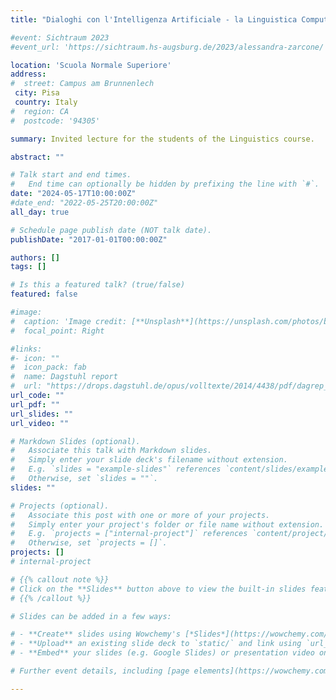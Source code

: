 ```yaml
---
title: "Dialoghi con l'Intelligenza Artificiale - la Linguistica Computazionale in ambito industriale"

#event: Sichtraum 2023
#event_url: 'https://sichtraum.hs-augsburg.de/2023/alessandra-zarcone/'

location: 'Scuola Normale Superiore'
address:
#  street: Campus am Brunnenlech
 city: Pisa
 country: Italy
#  region: CA
#  postcode: '94305'

summary: Invited lecture for the students of the Linguistics course.

abstract: ""

# Talk start and end times.
#   End time can optionally be hidden by prefixing the line with `#`.
date: "2024-05-17T10:00:00Z"
#date_end: "2022-05-25T20:00:00Z"
all_day: true

# Schedule page publish date (NOT talk date).
publishDate: "2017-01-01T00:00:00Z"

authors: []
tags: []

# Is this a featured talk? (true/false)
featured: false

#image:
#  caption: 'Image credit: [**Unsplash**](https://unsplash.com/photos/bzdhc5b3Bxs)'
#  focal_point: Right

#links:
#- icon: ""
#  icon_pack: fab
#  name: Dagstuhl report
#  url: "https://drops.dagstuhl.de/opus/volltexte/2014/4438/pdf/dagrep_v003_i011_p079_s13462.pdf"
url_code: ""
url_pdf: ""
url_slides: ""
url_video: ""

# Markdown Slides (optional).
#   Associate this talk with Markdown slides.
#   Simply enter your slide deck's filename without extension.
#   E.g. `slides = "example-slides"` references `content/slides/example-slides.md`.
#   Otherwise, set `slides = ""`.
slides: ""

# Projects (optional).
#   Associate this post with one or more of your projects.
#   Simply enter your project's folder or file name without extension.
#   E.g. `projects = ["internal-project"]` references `content/project/deep-learning/index.md`.
#   Otherwise, set `projects = []`.
projects: []
# internal-project

# {{% callout note %}}
# Click on the **Slides** button above to view the built-in slides feature.
# {{% /callout %}}

# Slides can be added in a few ways:

# - **Create** slides using Wowchemy's [*Slides*](https://wowchemy.com/docs/managing-content/#create-slides) feature and link using `slides` parameter in the front matter of the talk file
# - **Upload** an existing slide deck to `static/` and link using `url_slides` parameter in the front matter of the talk file
# - **Embed** your slides (e.g. Google Slides) or presentation video on this page using [shortcodes](https://wowchemy.com/docs/writing-markdown-latex/).

# Further event details, including [page elements](https://wowchemy.com/docs/writing-markdown-latex/) such as image galleries, can be added to the body of this page.

---
```

